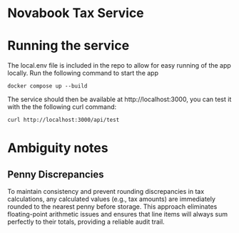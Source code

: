 # Novabook Tax Service

# Running the service

The local.env file is included in the repo to allow for easy running of the app
locally. Run the following command to start the app

```
docker compose up --build
```

The service should then be available at http://localhost:3000, you can test it
with the the following curl command:

```
curl http://localhost:3000/api/test
```

# Ambiguity notes

## Penny Discrepancies

To maintain consistency and prevent rounding discrepancies in tax calculations,
any calculated values (e.g., tax amounts) are immediately rounded to the nearest
penny before storage. This approach eliminates floating-point arithmetic issues
and ensures that line items will always sum perfectly to their totals, providing
a reliable audit trail.
